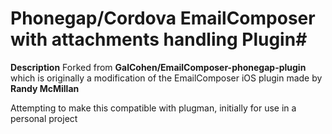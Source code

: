 # Phonegap/Cordova EmailComposer with attachments handling Plugin#

**Description**
Forked from **GalCohen/EmailComposer-phonegap-plugin** which is originally a modification of the EmailComposer iOS plugin made by **Randy McMillan**

Attempting to make this compatible with plugman, initially for use in a personal project
